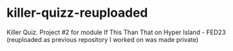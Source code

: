 # killer-quizz-reuploaded
Killer Quiz. Project #2 for module If This Than That on Hyper Island - FED23 (reuploaded as previous repository I worked on was made private)
